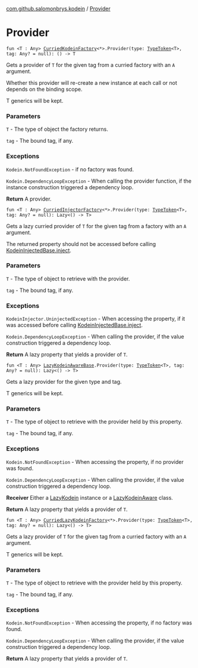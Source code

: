 [com.github.salomonbrys.kodein](index.md) / [Provider](.)

# Provider

`fun <T : Any> `[`CurriedKodeinFactory`](-curried-kodein-factory/index.md)`<*>.Provider(type: `[`TypeToken`](-type-token/index.md)`<T>, tag: Any? = null): () -> T`

Gets a provider of `T` for the given tag from a curried factory with an `A` argument.

Whether this provider will re-create a new instance at each call or not depends on the binding scope.

T generics will be kept.

### Parameters

`T` - The type of object the factory returns.

`tag` - The bound tag, if any.

### Exceptions

`Kodein.NotFoundException` - if no factory was found.

`Kodein.DependencyLoopException` - When calling the provider function, if the instance construction triggered a dependency loop.

**Return**
A provider.

`fun <T : Any> `[`CurriedInjectorFactory`](-curried-injector-factory/index.md)`<*>.Provider(type: `[`TypeToken`](-type-token/index.md)`<T>, tag: Any? = null): Lazy<() -> T>`

Gets a lazy curried provider of `T` for the given tag from a factory with an `A` argument.

The returned property should not be accessed before calling [KodeinInjectedBase.inject](-kodein-injected-base/inject.md).

### Parameters

`T` - The type of object to retrieve with the provider.

`tag` - The bound tag, if any.

### Exceptions

`KodeinInjector.UninjectedException` - When accessing the property, if it was accessed before calling [KodeinInjectedBase.inject](-kodein-injected-base/inject.md).

`Kodein.DependencyLoopException` - When calling the provider, if the value construction triggered a dependency loop.

**Return**
A lazy property that yields a provider of `T`.

`fun <T : Any> `[`LazyKodeinAwareBase`](-lazy-kodein-aware-base/index.md)`.Provider(type: `[`TypeToken`](-type-token/index.md)`<T>, tag: Any? = null): Lazy<() -> T>`

Gets a lazy provider for the given type and tag.

T generics will be kept.

### Parameters

`T` - The type of object to retrieve with the provider held by this property.

`tag` - The bound tag, if any.

### Exceptions

`Kodein.NotFoundException` - When accessing the property, if no provider was found.

`Kodein.DependencyLoopException` - When calling the provider, if the value construction triggered a dependency loop.

**Receiver**
Either a [LazyKodein](-lazy-kodein/index.md) instance or a [LazyKodeinAware](-lazy-kodein-aware.md) class.

**Return**
A lazy property that yields a provider of `T`.

`fun <T : Any> `[`CurriedLazyKodeinFactory`](-curried-lazy-kodein-factory/index.md)`<*>.Provider(type: `[`TypeToken`](-type-token/index.md)`<T>, tag: Any? = null): Lazy<() -> T>`

Gets a lazy provider of `T` for the given tag from a curried factory with an `A` argument.

T generics will be kept.

### Parameters

`T` - The type of object to retrieve with the provider held by this property.

`tag` - The bound tag, if any.

### Exceptions

`Kodein.NotFoundException` - When accessing the property, if no factory was found.

`Kodein.DependencyLoopException` - When calling the provider, if the value construction triggered a dependency loop.

**Return**
A lazy property that yields a provider of `T`.


